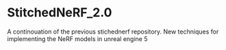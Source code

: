 # StitchedNeRF_2.0
A continouation of the previous stichednerf repository. New techniques for implementing the NeRF models in unreal engine 5

